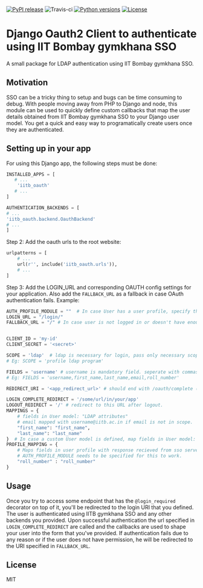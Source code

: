 [![PyPI release](https://badge.fury.io/py/iitb-oauth.svg)](https://badge.fury.io/py/iitb-oauth)
![Travis-ci](https://api.travis-ci.org/nautatva/iitb_oauth.svg)
[![Python versions](https://img.shields.io/pypi/pyversions/iitb-oauth.svg)](https://pypi.org/project/iitb-oauth/)
[![License](https://img.shields.io/pypi/l/iitb-oauth.svg)](https://pypi.org/project/iitb-oauth/)


# Django Oauth2 Client to authenticate using IIT Bombay gymkhana SSO
A small package for LDAP authentication using IIT Bombay gymkhana SSO.


## Motivation
SSO can be a tricky thing to setup and bugs can be time consuming to debug. With people moving away from PHP to Django and node, this module can be used to quickly define custom callbacks that map the user details obtained from IIT Bombay gymkhana SSO to your Django user model. You get a quick and easy way to programatically create users once they are authenticated.


## Setting up in your app
For using this Django app, the following steps must be done:

```python
INSTALLED_APPS = [
   # ...
    'iitb_oauth'
   # ...
]
```

```python
AUTHENTICATION_BACKENDS = [
# ...
'iitb_oauth.backend.OauthBackend'
# ...
]
```

Step 2:  Add the oauth urls to the root website:
```python
urlpatterns = [
    # ...
    url(r'', include('iitb_oauth.urls')),
    # ...
]
```


Step 3: Add the LOGIN_URL and corresponding OAUTH config settings for your application. 
Also add the `FALLBACK_URL` as a fallback in case OAuth authentication fails. Example:

```python
AUTH_PROFILE_MODULE = ""  # In case User has a user profile, specify the class here
LOGIN_URL = "/login/"
FALLBACK_URL = "/" # In case user is not logged in or doesn't have enough permissions to view the content


CLIENT_ID = 'my-id'
CLIENT_SECRET = '<secret>'

SCOPE = 'ldap'  # ldap is necessary for login, pass only necessary scopes. seperate with spaces
# Eg: SCOPE = 'profile ldap program'

FIELDS = 'username' # username is mandatory field. seperate with commas
# Eg: FIELDS = 'username,first_name,last_name,email,roll_number'

REDIRECT_URI = '<app_redirect_url>' # should end with /oauth/complete (the view is provided by this app)

LOGIN_COMPLETE_REDIRECT = '/some/url/in/your/app'
LOGOUT_REDIRECT = '/' # redirect to this URL after logout.
MAPPINGS = {
    # fields in User model: "LDAP attributes"
    # email mapped with username@iitb.ac.in if email is not in scope.
    "first_name": "first_name",
    "last_name": "last_name"
}  # In case a custom User model is defined, map fields in User model: "LDAP attributes"
PROFILE_MAPPING = {
    # Maps fields in user profile with response recieved from sso server.
    # AUTH_PROFILE_MODULE needs to be specified for this to work.
    "roll_number" : "roll_number"
}
```


## Usage
Once you try to access some endpoint that has the `@login_required` decorator on top of it, you'll be redirected to the login URI that you defined. The user is authenticated using IITB gymkhana SSO and any other backends you provided. Upon successful authentication the url specified in `LOGIN_COMPLETE_REDIRECT` are called and the callbacks are used to shape your user into the form that you've provided. If authentication fails due to any reason or if the user does not have permission, he will be redirected to the URI specified in `FALLBACK_URL`.


## License
MIT
